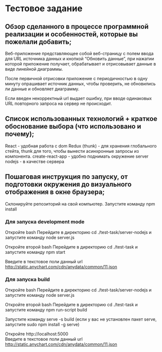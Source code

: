 # Тестовое задание

## Обзор сделанного в процессе программной реализации и особенностей, которые вы пожелали добавить;

Веб-приложение представляющее собой веб-страницу с полем ввода для URL источника данных и кнопкой “Обновить данные”, 
при нажатии которой приложение получает, обрабатывает и отрисовывает данные в виде линейной диаграммы.

После первичной отрисовки приложение с периодичностью в одну минуту опрашивает источник данных,
чтобы проверить, не обновились ли данные и обновляет диаграмму. 

Если введен некорректный url выдает ошибку, при вводе одинаковых URL повторного запроса на сервер не происходит. 

## Список использованных технологий + краткое обоснование выбора (что использовано и почему);

React - удобная работа с dom 
Redux (thunk) - для хранения глобального стейта, thunk  для того, чтобы вынести асинхронные запросы из компонента.
create-react-app - удобно поднимать окружение
server nodejs - в качестве сервера

## Пошаговая инструкция по запуску, от подготовки окружения до визуального отображения в окне браузера;

Склонируйте репозиторий на свой компьютер.
Запустите команду  npm install

### Для запуска development mode
Откройте  bash 
Перейдите в директорию cd ./test-task/server-nodejs
и запустите команду  node server.js

Откройте второй bash 
Перейдите в директорию cd ./test-task
и запустите команду  npm start

Введите в текстовое поли данный url
 http://static.anychart.com/cdn/anydata/common/11.json

### Для запуска build
Откройте bash 
Перейдите в директорию cd ./test-task/server-nodejs
и запустите команду  node server.js

Откройте второй bash 
Перейдите в директорию cd ./test-task и запустите команду  npm run-script build

Запустите команду serve -s build  (если у вас не установлен пакет serve, запустите sudo npm install -g serve)

Откройте http://localhost:5000  
Введите в текстовое поли данный url
 http://static.anychart.com/cdn/anydata/common/11.json